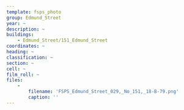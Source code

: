 ```yaml
---
template: fsps_photo
group: Edmund_Street
year: ~
description: ~
buildings:
    - Edmund_Street/151_Edmund_Street
coordinates: ~
heading: ~
classification: ~
section: ~
cell: ~
film_roll: ~
files:
    -
        filename: 'FSPS_Edmund_Street_029,_No_151,_18-B-79.png'
        caption: ''
---
```

